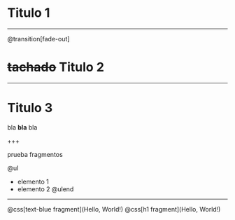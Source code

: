 # Titulo 1

---

@transition[fade-out]

# ~~tachado~~ Titulo 2

---

# Titulo 3

bla **bla** bla

+++

prueba fragmentos

@ul
- elemento 1
- elemento 2
@ulend

---

@css[text-blue fragment](Hello, World!)
@css[h1 fragment](Hello, World!)
